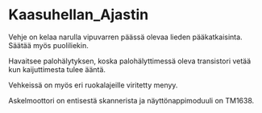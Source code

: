 # Kaasuhellan_Ajastin

Vehje on kelaa narulla vipuvarren päässä olevaa lieden pääkatkaisinta. Säätää
myös puoliliekin.

Havaitsee palohälytyksen, koska palohälyttimessä oleva transistori vetää
kun kaijuttimesta tulee ääntä.

Vehkeissä on myös eri ruokalajeille viritetty menyy.

Askelmoottori on entisestä skannerista ja näyttönappimoduuli on TM1638.
